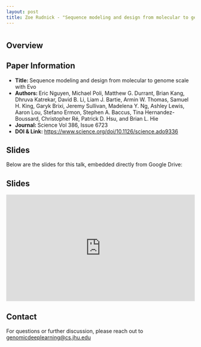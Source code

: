 ```yaml
---
layout: post
title: Zoe Rudnick - "Sequence modeling and design from molecular to genome scale with Evo" (Nguyen et al.)
---
```

<h1></h1>

<h2>Overview</h2>
<p>
</p>

<h2>Paper Information</h2>
<ul>
  <li><strong>Title: </strong>Sequence modeling and design from molecular to genome scale with Evo</li>
  <li><strong>Authors: </strong>Eric Nguyen, Michael Poli, Matthew G. Durrant, Brian Kang, Dhruva Katrekar, David B. Li, Liam J. Bartie, Armin W. Thomas, Samuel H. King, Garyk Brixi, Jeremy Sullivan, Madelena Y. Ng, Ashley Lewis, Aaron Lou, Stefano Ermon, Stephen A. Baccus, Tina Hernandez-Boussard, Christopher Ré, Patrick D. Hsu, and Brian L. Hie</li>
  <li><strong>Journal: </strong>Science Vol 386, Issue 6723</li>
  <li><strong>DOI & Link: </strong><a href="https://www.science.org/doi/10.1126/science.ado9336" target="_blank">https://www.science.org/doi/10.1126/science.ado9336</a></li>
</ul>

<h2>Slides</h2>
<p>Below are the slides for this talk, embedded directly from Google Drive:</p>
<h2>Slides</h2>
<div class="iframe-container" style="position: relative; padding-bottom: 56.25%; height: 0; overflow: hidden;">
  <iframe
    src="https://drive.google.com/file/d/1gvJ2r2SwAgqPMkyvwexGbLewPmWOJu1n/preview"
    width="100%"
    height="100%"
    style="position: absolute; top: 0; left: 0;"
    frameborder="0"
    allowfullscreen>
  </iframe>
</div>


<h2>Contact</h2>
<p>
  For questions or further discussion, please reach out to <a href="genomicdeeplearning@cs.jhu.edu">genomicdeeplearning@cs.jhu.edu</a>
</p>
